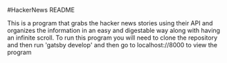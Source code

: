 #HackerNews README

This is a program that grabs the hacker news stories using their API and organizes the information in an easy and digestable way along with having an infinite scroll.
To run this program you will need to clone the repository and then run 'gatsby develop' and then go to localhost://8000 to view the program
